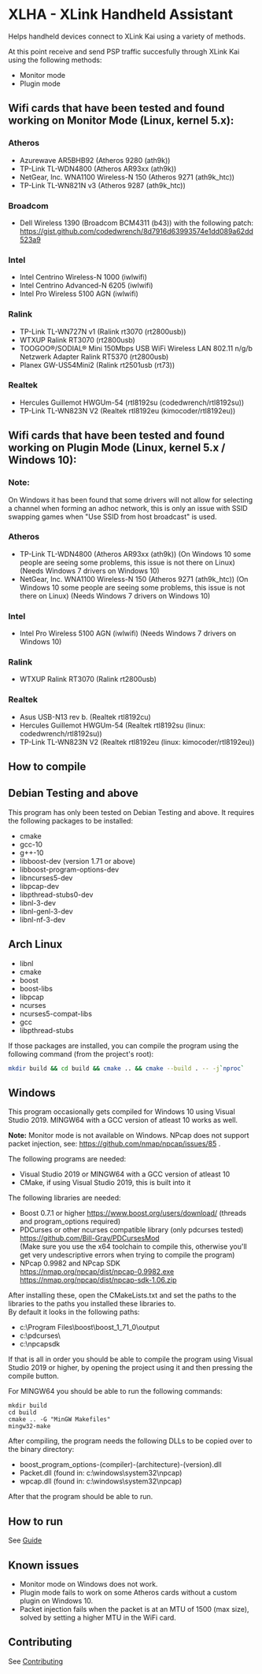 # XLHA - XLink Handheld Assistant
Helps handheld devices connect to XLink Kai using a variety of methods.

At this point receive and send PSP traffic succesfully through XLink Kai using the following methods:
- Monitor mode
- Plugin mode

## Wifi cards that have been tested and found working on Monitor Mode (Linux, kernel 5.x):

### Atheros
- Azurewave AR5BHB92 (Atheros 9280 (ath9k))
- TP-Link TL-WDN4800 (Atheros AR93xx (ath9k))
- NetGear, Inc. WNA1100 Wireless-N 150 (Atheros 9271 (ath9k_htc))
- TP-Link TL-WN821N v3 (Atheros 9287 (ath9k_htc))

### Broadcom
- Dell Wireless 1390 (Broadcom BCM4311 (b43)) with the following patch: https://gist.github.com/codedwrench/8d7916d63993574e1dd089a62dd523a9

### Intel
- Intel Centrino Wireless-N 1000 (iwlwifi)
- Intel Centrino Advanced-N 6205 (iwlwifi)
- Intel Pro Wireless 5100 AGN (iwlwifi)

### Ralink
- TP-Link TL-WN727N v1 (Ralink rt3070 (rt2800usb))
- WTXUP Ralink RT3070 (rt2800usb)
- TOOGOO®/SODIAL® Mini 150Mbps USB WiFi Wireless LAN 802.11 n/g/b Netzwerk Adapter Ralink RT5370 (rt2800usb)
- Planex GW-US54Mini2 (Ralink rt2501usb (rt73))

### Realtek
- Hercules Guillemot HWGUm-54 (rtl8192su (codedwrench/rtl8192su))
- TP-Link TL-WN823N V2 (Realtek rtl8192eu (kimocoder/rtl8192eu))

## Wifi cards that have been tested and found working on Plugin Mode (Linux, kernel 5.x / Windows 10):
### Note:
On Windows it has been found that some drivers will not allow for selecting a channel when forming an adhoc network, this is only an issue with SSID swapping games when "Use SSID from host broadcast" is used.

### Atheros
- TP-Link TL-WDN4800 (Atheros AR93xx (ath9k)) 
  (On Windows 10 some people are seeing some problems, this issue is not there on Linux) (Needs Windows 7 drivers on Windows 10)
- NetGear, Inc. WNA1100 Wireless-N 150 (Atheros 9271 (ath9k_htc))
  (On Windows 10 some people are seeing some problems, this issue is not there on Linux) (Needs Windows 7 drivers on Windows 10)

### Intel
- Intel Pro Wireless 5100 AGN (iwlwifi)
  (Needs Windows 7 drivers on Windows 10)
  
### Ralink
- WTXUP Ralink RT3070 (Ralink rt2800usb)

### Realtek
- Asus USB-N13 rev b. (Realtek rtl8192cu)
- Hercules Guillemot HWGUm-54 (Realtek rtl8192su (linux: codedwrench/rtl8192su))
- TP-Link TL-WN823N V2 (Realtek rtl8192eu (linux: kimocoder/rtl8192eu))

## How to compile

## Debian Testing and above
This program has only been tested on Debian Testing and above.
It requires the following packages to be installed:
- cmake
- gcc-10
- g++-10
- libboost-dev (version 1.71 or above)
- libboost-program-options-dev
- libncurses5-dev
- libpcap-dev
- libpthread-stubs0-dev
- libnl-3-dev
- libnl-genl-3-dev
- libnl-nf-3-dev

## Arch Linux
- libnl
- cmake
- boost
- boost-libs
- libpcap
- ncurses
- ncurses5-compat-libs
- gcc
- libpthread-stubs

If those packages are installed, you can compile the program using the following command (from the project's root):
```bash
mkdir build && cd build && cmake .. && cmake --build . -- -j`nproc`
``` 

## Windows
This program occasionally gets compiled for Windows 10 using Visual Studio 2019. MINGW64 with a GCC version of atleast 10 works as well.

**Note:** Monitor mode is not available on Windows. NPcap does not support packet injection, see: https://github.com/nmap/npcap/issues/85 .

The following programs are needed:
- Visual Studio 2019 or MINGW64 with a GCC version of atleast 10
- CMake, if using Visual Studio 2019, this is built into it

The following libraries are needed:
- Boost 0.7.1 or higher https://www.boost.org/users/download/ (threads and program_options required)
- PDCurses or other ncurses compatible library (only pdcurses tested) https://github.com/Bill-Gray/PDCursesMod \
  (Make sure you use the x64 toolchain to compile this, otherwise you'll get very undescriptive errors when trying to compile the program)
- NPcap 0.9982 and NPcap SDK \
  https://nmap.org/npcap/dist/npcap-0.9982.exe \
  https://nmap.org/npcap/dist/npcap-sdk-1.06.zip
  
After installing these, open the CMakeLists.txt and set the paths to the libraries to the paths you installed these libraries to. \
By default it looks in the following paths:
- c:\Program Files\boost\boost_1_71_0\output
- c:\pdcurses\
- c:\npcapsdk

If that is all in order you should be able to compile the program using Visual Studio 2019 or higher, by opening the project using it and then pressing the compile button. 

For MINGW64 you should be able to run the following commands:
```batch
mkdir build 
cd build 
cmake .. -G "MinGW Makefiles"
mingw32-make
``` 

After compiling, the program needs the following DLLs to be copied over to the binary directory:
- boost_program_options-(compiler)-(architecture)-(version).dll
- Packet.dll (found in: c:\windows\system32\npcap\)
- wpcap.dll (found in: c:\windows\system32\npcap\)

After that the program should be able to run.


## How to run 
See [Guide](Docs/README.md)

## Known issues
- Monitor mode on Windows does not work.
- Plugin mode fails to work on some Atheros cards without a custom plugin on Windows 10.
- Packet injection fails when the packet is at an MTU of 1500 (max size), solved by setting a higher MTU in the WiFi card.

## Contributing
See [Contributing](CONTRIBUTING.md)

